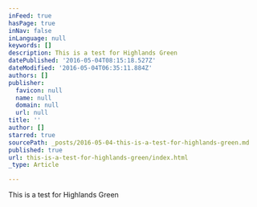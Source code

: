 ```yaml
---
inFeed: true
hasPage: true
inNav: false
inLanguage: null
keywords: []
description: This is a test for Highlands Green
datePublished: '2016-05-04T08:15:18.527Z'
dateModified: '2016-05-04T06:35:11.884Z'
authors: []
publisher:
  favicon: null
  name: null
  domain: null
  url: null
title: ''
author: []
starred: true
sourcePath: _posts/2016-05-04-this-is-a-test-for-highlands-green.md
published: true
url: this-is-a-test-for-highlands-green/index.html
_type: Article

---
```

This is a test for Highlands Green